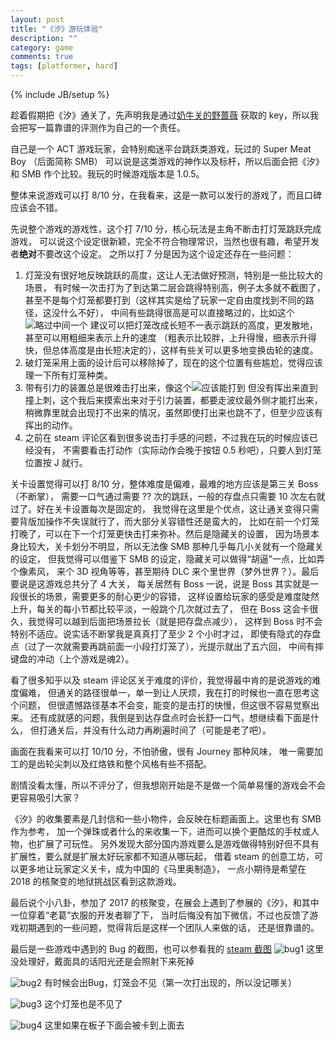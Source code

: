 ```yaml
---
layout: post
title: "《汐》游玩体验"
description: ""
category: game
comments: true
tags: [platformer, hard]
---
```

{% include JB/setup %}


趁着假期把《汐》通关了，先声明我是通过[奶牛关的野蔷薇](https://cowlevel.net/wildrose)
获取的 key，所以我会把写一篇靠谱的评测作为自己的一个责任。

自己是一个 ACT 游戏玩家，会特别痴迷平台跳跃类游戏，玩过的 Super Meat Boy （后面简称 SMB）
可以说是这类游戏的神作以及标杆，所以后面会把《汐》和 SMB 作个比较。我玩的时候游戏版本是 1.0.5。
<!--more-->

整体来说游戏可以打 8/10 分，在我看来，这是一款可以发行的游戏了，而且口碑应该会不错。

先说整个游戏的游戏性，这个打 7/10 分，核心玩法是主角不断击打灯笼跳跃完成游戏，
可以说这个设定很新颖，完全不符合物理常识，当然也很有趣，希望开发者**绝对**不要改这个设定。
之所以打 7 分是因为这个设定还存在一些问题：
1. 灯笼没有很好地反映跳跃的高度，这让人无法做好预测，特别是一些比较大的场景，
有时候一次击打为了到达第二层会跳得特别高，例子太多就不截图了，
甚至不是每个灯笼都要打到（这样其实是给了玩家一定自由度找到不同的路径，这没什么不好），
中间有些跳得很高是可以直接略过的，比如这个![略过中间一个](https://steamuserimages-a.akamaihd.net/ugc/831325411030195448/60FFA8605AD4C1AC149B20E30BAE067A17B33544/)
建议可以把灯笼改成长短不一表示跳跃的高度，更发散地，甚至可以用粗细来表示上升的速度
（粗表示比较胖，上升得慢，细表示升得快，但总体高度是由长短决定的），这样有些关可以更多地变换齿轮的速度。
2. 破灯笼采用上面的设计后可以移除掉了，现在的这个位置有些尴尬，觉得应该理一下所有灯笼种类。
2. 带有引力的装置总是很难击打出来，像这个![应该能打到](https://steamuserimages-a.akamaihd.net/ugc/831325411030211993/2BF76DD3E57F70A1A741502E08184CAD1A1E6FA0/)
但没有挥出来直到撞上刺，这个我后来摸索出来对于引力装置，都要走波纹最外侧才能打出来，
稍微靠里就会出现打不出来的情况，虽然即使打出来也跳不了，但至少应该有挥出的动作。
3. 之前在 steam 评论区看到很多说击打手感的问题，不过我在玩的时候应该已经没有，
不需要看击打动作（实际动作会晚于按钮 0.5 秒吧），只要人到灯笼位置按 J 就行。

关卡设置觉得可以打 8/10 分，整体难度是偏难，最难的地方应该是第三关 Boss（不断掌），
需要一口气通过需要 ?? 次的跳跃，一般的存盘点只需要 10 次左右就过了。好在关卡设置每次是固定的，
我觉得在这里是个优点，这让通关变得只需要背版加操作不失误就行了，而大部分关容错性还是蛮大的，
比如在前一个灯笼打晚了，可以在下一个灯笼更快击打来弥补。然后是隐藏关的设置，
因为场景本身比较大，关卡划分不明显，所以无法像 SMB 那种几乎每几小关就有一个隐藏关的设定，
但我觉得可以借鉴下 SMB 的设定，隐藏关可以做得“胡逼”一点，比如弄个像素风，
来个 3D 视角等等，甚至期待 DLC 来个里世界（梦外世界？）。最后要说是这游戏总共分了 4 大关，
每关居然有 Boss 一说，说是 Boss 其实就是一段很长的场景，需要更多的耐心更少的容错，
这样设置给玩家的感受是难度陡然上升，每关的每小节都比较平淡，一般跳个几次就过去了，
但在 Boss 这会卡很久，我觉得可以越到后面把场景拉长（就是把存盘点减少），
这样到 Boss 时不会特别不适应。说实话不断掌我是真真打了至少 2 个小时才过，
即使有隐式的存盘点（过了一次就需要再跳前面一小段打灯笼了），光提示就出了五六回，
中间有摔键盘的冲动（上个游戏是魂2）。

看了很多知乎以及 steam 评论区关于难度的评价，我觉得最中肯的是说游戏的难度偏难，
但通关的路径很单一，单一到让人厌烦，我在打的时候也一直在思考这个问题，
但很遗憾路径基本不会变，能变的是击打的快慢，但这很不容易觉察出来。
还有成就感的问题，我倒是到达存盘点时会长舒一口气，想继续看下面是什么，
但打通关后，并没有什么动力再刷遍时间了（可能是老了吧）。

画面在我看来可以打 10/10 分，不怕骄傲，很有 Journey 那种风味，
唯一需要加工的是齿轮尖刺以及红烙铁和整个风格有些不搭配。

剧情没看太懂，所以不评分了，但我想刚开始是不是做一个简单易懂的游戏会不会更容易吸引大家？

《汐》的收集要素是几封信和一些小物件，会反映在标题画面上。这里也有 SMB 作为参考，
加一个弹珠或者什么的来收集一下，进而可以换个更酷炫的手杖或人物，也扩展了可玩性。
另外发现大部分国内游戏要么是游戏做得特别好但不具有扩展性，要么就是扩展太好玩家都不知道从哪玩起，
借着 steam 的创意工坊，可以更多地让玩家定义关卡，成为中国的《马里奥制造》，
一点小期待是希望在 2018 的核聚变的地狱挑战区看到这款游戏。

最后说个小八卦，参加了 2017 的核聚变，在展会上遇到了参展的《汐》，和其中一位穿着“老葛”衣服的开发者聊了下，
当时后悔没有加下微信，不过也反馈了游戏初期遇到的一些问题，觉得背后是这样一个团队人来做的话，
还是很靠谱的。

最后是一些游戏中遇到的 Bug 的截图，也可以参看我的 [steam 截图](http://steamcommunity.com/id/morefreeze/screenshots/)
![bug1](https://steamuserimages-a.akamaihd.net/ugc/831325411030202472/756453964A42C044594FD3901C1444BA48CAB8AE/)
这里没处理好，戴面具的话阳光还是会照射下来死掉

![bug2](https://steamuserimages-a.akamaihd.net/ugc/768274175912801427/6C7FFDCA8E4F914E8143EB6F48490451DCD1E28E/)
有时候会出Bug，灯笼会不见（第一次打出现的，所以没记哪关）

![bug3](https://steamuserimages-a.akamaihd.net/ugc/768274175912802141/538EBEC9937285E92AB4D6E973DEF7F96C544D4E/)
这个灯笼也是不见了

![bug4](https://steamuserimages-a.akamaihd.net/ugc/768274175912800045/5AF930FF8E4F0CAD29FF73D9836FFFEA4678D491/)
这里如果在板子下面会被卡到上面去
